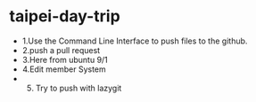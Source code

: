 # taipei-day-trip

 - 1.Use the Command Line Interface to push files to the github.
 - 2.push a pull request
 - 3.Here from ubuntu 9/1
 - 4.Edit member System
 - 5. Try to push with lazygit
